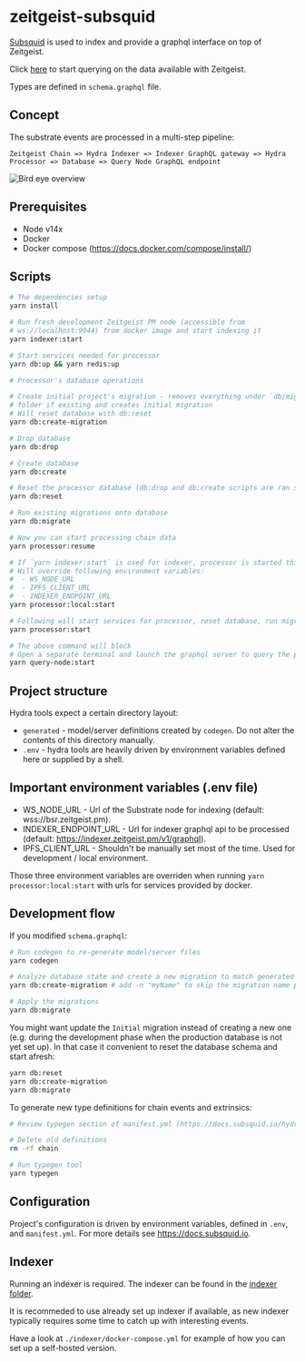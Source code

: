 # zeitgeist-subsquid

[Subsquid](https://www.subsquid.io/) is used to index and provide a graphql interface on top of Zeitgeist. 

Click [here](https://processor.zeitgeist.pm/graphql) to start querying on the data available with Zeitgeist.

Types are defined  in  `schema.graphql` file.

## Concept

The substrate events are processed in a multi-step pipeline:

    Zeitgeist Chain => Hydra Indexer => Indexer GraphQL gateway => Hydra Processor => Database => Query Node GraphQL endpoint

![Bird eye overview](https://docs.subsquid.io/~/files/v0/b/gitbook-28427.appspot.com/o/assets%2F-MdI-MAyz-csivC8mmdb%2Fsync%2Fe587479ff22ad79886861487b2734b6556302d10.png?generation=1624891459661016&alt=media)

## Prerequisites

* Node v14x
* Docker
* Docker compose (https://docs.docker.com/compose/install/)

## Scripts

```bash
# The dependencies setup
yarn install

# Run fresh development Zeitgeist PM node (accessible from
# ws://localhost:9944) from docker image and start indexing it
yarn indexer:start

# Start services needed for processor
yarn db:up && yarn redis:up

# Processor's database operations

# Create initial project's migration - removes everything under `db/migrations`
# folder if existing and creates initial migration
# Will reset database with db:reset
yarn db:create-migration

# Drop database
yarn db:drop

# Create database
yarn db:create

# Reset the processor database (db:drop and db:create scripts are ran sequentially)
yarn db:reset

# Run existing migrations onto database
yarn db:migrate

# Now you can start processing chain data
yarn processor:resume

# If `yarn indexer:start` is used for indexer, processor is started this way
# Will override following environment variables:
#  - WS_NODE_URL
#  - IPFS_CLIENT_URL
#  - INDEXER_ENDPOINT_URL
yarn processor:local:start

# Following will start services for processor, reset database, run migrations and start processor (testnet only)
yarn processor:start

# The above command will block
# Open a separate terminal and launch the graphql server to query the processed data
yarn query-node:start
```

## Project structure

Hydra tools expect a certain directory layout:

* `generated` - model/server definitions created by `codegen`. Do not alter the contents of this directory manually.
* `.env` - hydra tools are heavily driven by environment variables defined here or supplied by a shell.

## Important environment variables (.env file)

- WS_NODE_URL - Url of the Substrate node for indexing (default: wss://bsr.zeitgeist.pm).
- INDEXER_ENDPOINT_URL - Url for indexer graphql api to be processed (default: https://indexer.zeitgeist.pm/v1/graphql).
- IPFS_CLIENT_URL - Shouldn't be manually set most of the time. Used for development / local environment.

Those three environment variables are overriden when running `yarn processor:local:start` with urls for services provided by docker.

## Development flow

If you modified `schema.graphql`:

```bash
# Run codegen to re-generate model/server files
yarn codegen

# Analyze database state and create a new migration to match generated models
yarn db:create-migration # add -n "myName" to skip the migration name prompt

# Apply the migrations
yarn db:migrate
```

You might want update the `Initial` migration instead of creating a new one (e.g. during the development phase when the production database is not yet set up). In that case it convenient to reset the database schema and start afresh:

```bash
yarn db:reset
yarn db:create-migration
yarn db:migrate
```

To generate new type definitions for chain events and extrinsics:

```bash
# Review typegen section of manifest.yml (https://docs.subsquid.io/hydra-typegen)

# Delete old definitions
rm -rf chain

# Run typegen tool
yarn typegen
```

## Configuration

Project's configuration is driven by environment variables, defined in `.env`,
and `manifest.yml`. For more details see https://docs.subsquid.io.

## Indexer

Running an indexer is required. The indexer can be found in the [indexer folder](./indexer).

It is recommeded to use already set up indexer if available, as new indexer typically
requires some time to catch up with interesting events.

Have a look at `./indexer/docker-compose.yml` for example of how you can set up a self-hosted version.